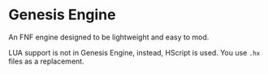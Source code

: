 # Genesis Engine

An FNF engine designed to be lightweight and easy to mod.

LUA support is not in Genesis Engine, instead, HScript is used. You use `.hx` files as a replacement.